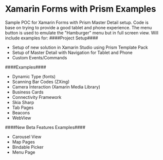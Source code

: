 # Xamarin Forms with Prism Examples
Sample POC for Xamarin Forms with Prism Master Detail setup.  Code is base on trying to provide a good tablet and phone experience.  The menu button is used to emulate the "Hamburger" menu but in full screen view.  Will include examples for:
####Project Setup####
* Setup of new solution in Xamarin Studio using Prism Template Pack
* Setup of Master Detail with Navigation for Tablet and Phone
* Custom Events/Commands

####Examples####
* Dynamic Type (fonts)
* Scanning Bar Codes (ZXing)
* Camera Interaction (Xamarin Media Library)
* Business Cards
* Connectivity Framework
* Skia Sharp
* Tab Pages
* Beacons
* WebView

####New Beta Features Examples####
* Carousel View
* Map Pages
* Bindable Picker
* Menu Page

